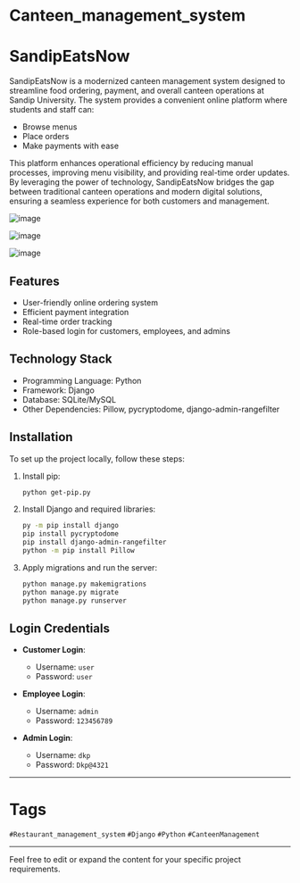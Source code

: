 # Canteen_management_system


# SandipEatsNow

SandipEatsNow is a modernized canteen management system designed to streamline food ordering, payment, and overall canteen operations at Sandip University. The system provides a convenient online platform where students and staff can:

- Browse menus
- Place orders
- Make payments with ease

This platform enhances operational efficiency by reducing manual processes, improving menu visibility, and providing real-time order updates. By leveraging the power of technology, SandipEatsNow bridges the gap between traditional canteen operations and modern digital solutions, ensuring a seamless experience for both customers and management.

![image](https://github.com/user-attachments/assets/2cf1d0b1-d913-4f45-b2d5-e7648872a11e)

![image](https://github.com/user-attachments/assets/79c56555-2949-4ae8-8ded-522a9680a186)

![image](https://github.com/user-attachments/assets/88a1c260-caff-49f6-bdf2-2b1ba521fbc5)

## Features

- User-friendly online ordering system
- Efficient payment integration
- Real-time order tracking
- Role-based login for customers, employees, and admins

## Technology Stack

- Programming Language: Python
- Framework: Django
- Database: SQLite/MySQL
- Other Dependencies: Pillow, pycryptodome, django-admin-rangefilter

## Installation

To set up the project locally, follow these steps:

1. Install pip:
    ```bash
    python get-pip.py
    ```

2. Install Django and required libraries:
    ```bash
    py -m pip install django
    pip install pycryptodome
    pip install django-admin-rangefilter
    python -m pip install Pillow
    ```

3. Apply migrations and run the server:
    ```bash
    python manage.py makemigrations
    python manage.py migrate
    python manage.py runserver
    ```

## Login Credentials

- **Customer Login**:
  - Username: `user`
  - Password: `user`
  
- **Employee Login**:
  - Username: `admin`
  - Password: `123456789`
  
- **Admin Login**:
  - Username: `dkp`
  - Password: `Dkp@4321`

---

# Tags

`#Restaurant_management_system` `#Django` `#Python` `#CanteenManagement`

---

Feel free to edit or expand the content for your specific project requirements.
